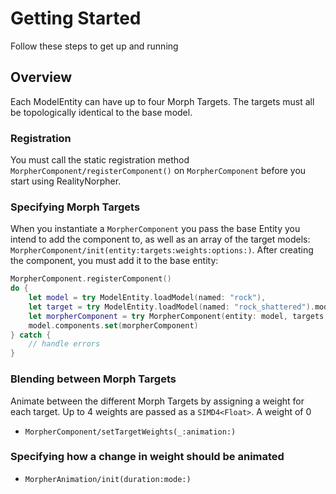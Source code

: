 # Getting Started

Follow these steps to get up and running

## Overview

Each ModelEntity can have up to four Morph Targets. The targets must all be topologically identical to the base model.

### Registration

You must call the static registration method ``MorpherComponent/registerComponent()`` on ``MorpherComponent`` before you start using RealityNorpher.

### Specifying Morph Targets

When you instantiate a ``MorpherComponent`` you pass the base Entity you intend to add the component to, as well as an array of the target models: ``MorpherComponent/init(entity:targets:weights:options:)``. After creating the component, you must add it to the base entity:

```swift
MorpherComponent.registerComponent()
do {
	let model = try ModelEntity.loadModel(named: "rock"),
	let target = try ModelEntity.loadModel(named: "rock_shattered").model
	let morpherComponent = try MorpherComponent(entity: model, targets: [target].compactMap { $0 })
	model.components.set(morpherComponent)
} catch {
	// handle errors
}
```

### Blending between Morph Targets

Animate between the different Morph Targets by assigning a weight for each target. Up to 4 weights are passed as a `SIMD4<Float>`. A weight of 0
- ``MorpherComponent/setTargetWeights(_:animation:)``

### Specifying how a change in weight should be animated

- ``MorpherAnimation/init(duration:mode:)``
